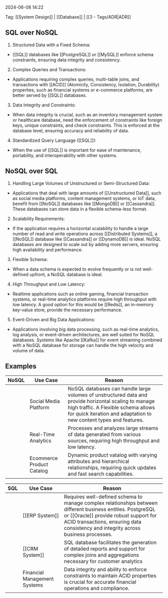 
2024-06-08 14:22

Tag: [[System Design]] | [[Database]] | [[3 - Tags/ADR|ADR]]

## SQL over NoSQL

1. Structured Data with a Fixed Schema:

- [[SQL]] databases like [[PostgreSQL]] or [[MySQL]] enforce schema constraints, ensuring data integrity and consistency.

2. Complex Queries and Transactions:

- Applications requiring complex queries, multi-table joins, and transactions with [[ACID]] (Atomicity, Consistency, Isolation, Durability) properties, such as financial systems or e-commerce platforms, are better served by [[SQL]] databases.

3. Data Integrity and Constraints:

- When data integrity is crucial, such as an inventory management system or healthcare database, need the enforcement of constraints like foreign keys, unique constraints, and check constraints. This is enforced at the database level, ensuring accuracy and reliability of data.

4. Standardized Query Language ([[SQL]]):

- When the use of [[SQL]] is important for ease of maintenance, portability, and interoperability with other systems.


## NoSQL over SQL 

1. Handling Large Volumes of Unstructured or Semi-Structured Data:

- Applications that deal with large amounts of [[Unstructured Data]], such as social media platforms, content management systems, or IoT data, benefit from [[NoSQL]] databases like [[MongoDB]] or [[Cassandra]]. These databases can store data in a flexible schema-less format.

2. Scalability Requirements:

- If the application requires a horizontal scalability to handle a large number of read and write operations across [[Distributed Systems]], a [[NoSQL]] database like [[Cassandra]] or [[DynamoDB]] is ideal. NoSQL databases are designed to scale out by adding more servers, ensuring high availability and performance.

3. Flexible Schema:

- When a data schema is expected to evolve frequently or is not well-defined upfront, a NoSQL database is ideal.

4. High Throughput and Low Latency:

- Realtime applications such as online gaming, financial transaction systems, or real-time analytics platforms require high throughput with low latency. A good option for this would be [[Redis]], an in-memory key-value store, provide the necessary performance.

5. Event-Driven and Big Data Applications:

- Applications involving big data processing, such as real-time analytics, log analysis, or event-driven architectures, are well suited for NoSQL databases. Systems like Apache [[Kafka]] for event streaming combined with a NoSQL database for storage can handle the high velocity and volume of data.

## Examples

| NoSQL | Use Case | Reason |
| --------------- | --------------- | --------------- |
|  | Social Media Platform | NoSQL databases can handle large volumes of unstructured data and provide horizontal scaling to manage high traffic. A Flexible schema allows for quick iteration and adaptation to new content types and features. |
|  | Real-Time Analytics | Processes and analyzes large streams of data generated from various sources, requiring high throughput and low latency. |
|  | Ecommerce Product Catalog | Dynamic product vatalog with varying attributes and hierarchical relationships, requiring quick updates and fast search capabilities. |

| SQL | Use Case                     | Reason                                                                                                                                                                                                                                      |
| --- | ---------------------------- | ------------------------------------------------------------------------------------------------------------------------------------------------------------------------------------------------------------------------------------------- |
|     | [[ERP System]]               | Requires well-defined schema to manage complex relationships between different business entities. PostgreSQL or [[Oracle]] provide robust support for ACID transactions, ensuring data consistency and integrity across business processes. |
|     | [[CRM System]]               | SQL database facilitates the generation of detailed reports and support for complex joins and aggregations necessary for customer analytics                                                                                                 |
|     | Financial Management Systems | Data integrity and ability to enforce constraints to maintain ACID properties is crucial for accurate financial operations and compliance.                                                                                                  |

